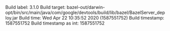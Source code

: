 Build label: 3.1.0
Build target: bazel-out/darwin-opt/bin/src/main/java/com/google/devtools/build/lib/bazel/BazelServer_deploy.jar
Build time: Wed Apr 22 10:35:52 2020 (1587551752)
Build timestamp: 1587551752
Build timestamp as int: 1587551752
